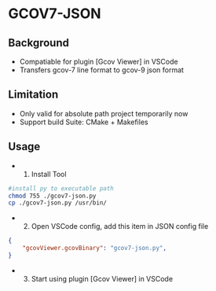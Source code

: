 # GCOV7-JSON

## Background
- Compatiable for plugin [Gcov Viewer] in VSCode
- Transfers gcov-7 line format to gcov-9 json format

## Limitation
- Only valid for absolute path project temporarily now
- Support build Suite: CMake + Makefiles

## Usage
- 1. Install Tool
```bash
#install py to executable path
chmod 755 ./gcov7-json.py
cp ./gcov7-json.py /usr/bin/
```
- 2. Open VSCode config, add this item in JSON config file
```json
{
    "gcovViewer.gcovBinary": "gcov7-json.py",
}
```
- 3. Start using plugin [Gcov Viewer] in VSCode